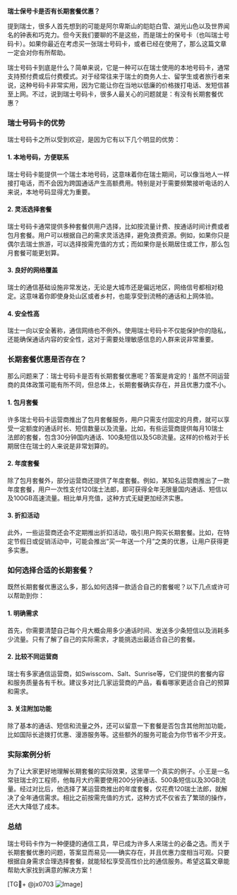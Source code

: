 **瑞士保号卡是否有长期套餐优惠？**

提到瑞士，很多人首先想到的可能是阿尔卑斯山的皑皑白雪、湖光山色以及世界闻名的钟表和巧克力。但今天我们要聊的不是这些，而是瑞士的保号卡（也叫瑞士号码卡）。如果你最近在考虑买一张瑞士号码卡，或者已经在使用了，那么这篇文章一定会对你有所帮助。

瑞士号码卡到底是什么？简单来说，它是一种可以在瑞士使用的本地号码卡，通常支持预付费或后付费模式。对于经常往来于瑞士的商务人士、留学生或者旅行者来说，这种号码卡非常实用，因为它能让你在当地以低廉的价格拨打电话、发短信甚至上网。不过，说到瑞士号码卡，很多人最关心的问题就是：有没有长期套餐优惠？

### 瑞士号码卡的优势

瑞士号码卡之所以受到欢迎，是因为它有以下几个明显的优势：

#### 1. **本地号码，方便联系**
瑞士号码卡能提供一个瑞士本地号码，这意味着你在瑞士期间，可以像当地人一样接打电话，而不会因为跨国通话产生高额费用。特别是对于需要频繁接听电话的人来说，本地号码显得尤为重要。

#### 2. **灵活选择套餐**
瑞士号码卡通常提供多种套餐供用户选择，比如按流量计费、按通话时间计费或者包月套餐。用户可以根据自己的需求灵活选择，避免浪费资源。例如，如果你只是偶尔去瑞士旅游，可以选择按需充值的方式；而如果你是长期居住或工作，那么包月套餐可能更划算。

#### 3. **良好的网络覆盖**
瑞士的通信基础设施非常发达，无论是大城市还是偏远地区，网络信号都相对稳定。这意味着你即使身处山区或者乡村，也能享受到流畅的通话和上网体验。

#### 4. **安全性高**
瑞士一向以安全著称，通信网络也不例外。使用瑞士号码卡不仅能保护你的隐私，还能确保通话内容的安全性，这对于需要处理敏感信息的人群来说非常重要。

### 长期套餐优惠是否存在？

那么问题来了：瑞士号码卡是否有长期套餐优惠呢？答案是肯定的！虽然不同运营商的具体政策可能有所不同，但总体上，长期套餐确实存在，并且优惠力度不小。

#### 1. **包月套餐**
许多瑞士号码卡运营商推出了包月套餐服务，用户只需支付固定的月费，就可以享受一定额度的通话时长、短信数量以及流量。比如，有些运营商提供每月10瑞士法郎的套餐，包含30分钟国内通话、100条短信以及5GB流量。这样的价格对于长期居住在瑞士的人来说是非常划算的。

#### 2. **年度套餐**
除了包月套餐外，部分运营商还提供了年度套餐。例如，某知名运营商推出了一款年度套餐，用户一次性支付120瑞士法郎，即可获得全年无限量国内通话、短信以及100GB高速流量。相比单月充值，这种方式无疑更加经济实惠。

#### 3. **折扣活动**
此外，一些运营商还会不定期推出折扣活动，吸引用户购买长期套餐。比如，在特定节假日或促销活动中，可能会推出“买一年送一个月”之类的优惠，让用户获得更多实惠。

### 如何选择合适的长期套餐？

既然长期套餐优惠这么多，那么如何选择一款适合自己的套餐呢？以下几点或许可以帮助到你：

#### 1. **明确需求**
首先，你需要清楚自己每个月大概会用多少通话时间、发送多少条短信以及消耗多少流量。只有了解了自己的实际需求，才能挑选出最适合自己的套餐。

#### 2. **比较不同运营商**
瑞士有多家通信运营商，如Swisscom、Salt、Sunrise等，它们提供的套餐内容和服务质量各有千秋。建议多对比几家运营商的产品，看看哪家更适合自己的预算和需求。

#### 3. **关注附加功能**
除了基本的通话、短信和流量之外，还可以留意一下套餐是否包含其他附加功能，比如国际长途拨打优惠、漫游服务等。这些额外的服务可能会为你节省不少开支。

### 实际案例分析

为了让大家更好地理解长期套餐的实际效果，这里举一个真实的例子。小王是一名常驻瑞士的工程师，他每月大约需要使用200分钟通话、500条短信以及30GB流量。经过对比后，他选择了某运营商推出的年度套餐，仅花费120瑞士法郎，就解决了全年通信需求。相比之前按需充值的方式，这种方式不仅省去了繁琐的操作，还大大降低了成本。

### 总结

瑞士号码卡作为一种便捷的通信工具，早已成为许多人来瑞士的必备之选。而关于长期套餐优惠的问题，答案显而易见——确实存在，并且优惠力度相当可观。只要根据自身需求合理选择套餐，就能轻松享受高性价比的通信服务。希望这篇文章能帮助大家找到满意的解决方案！

[TG💪+ @jx0703 ![Image](https://github.com/user-attachments/assets/dbca1d08-cadb-493c-b0ec-ad6f7a83f270)]
